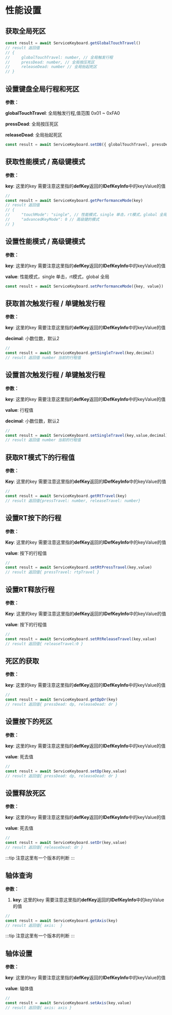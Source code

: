 # 性能设置

## 获取全局死区

```js
const result = await ServiceKeyboard.getGlobalTouchTravel()
// result 返回值
// {
//     globalTouchTravel: number, // 全局触发行程
//     pressDead: number, // 全局按压死区
//     releaseDead: number // 全局抬起死区
// }
```

## 设置键盘全局行程和死区

**参数：**

**globalTouchTravel**: 全局触发行程,值范围 0x01 ~ 0xFA0

**pressDead**: 全局按压死区

**releaseDead**: 全局抬起死区

```js
const result = await ServiceKeyboard.setDB({ globalTouchTravel, pressDead, releaseDead })
```

## 获取性能模式 / 高级键模式

**参数：**

**key**: 这里的key 需要注意这里指的**defKey**返回的**IDefKeyInfo**中的keyValue的值

```js
// 
const result = await ServiceKeyboard.getPerformanceMode(key)
// result 返回值
// {
//     "touchMode": "single", // 性能模式，single 单击，rt模式，global 全局
//     "advancedKeyMode": 0 // 高级键的模式
// }
```

## 设置性能模式 / 高级键模式

**参数：**

**key**: 这里的key 需要注意这里指的**defKey**返回的**IDefKeyInfo**中的keyValue的值

**value**: 性能模式，single 单击，rt模式，global 全局

```js
const result = await ServiceKeyboard.setPerformanceMode({key, value})
```

## 获取首次触发行程 / 单键触发行程

**参数：**

 **key**: 这里的key 需要注意这里指的**defKey**返回的**IDefKeyInfo**中的keyValue的值

 **decimal**: 小数位数，默认2

```js
// 
const result = await ServiceKeyboard.getSingleTravel(key,decimal)
// result 返回值 number 当前的行程值
```

## 设置首次触发行程 / 单键触发行程

**参数：**

 **key**: 这里的key 需要注意这里指的**defKey**返回的**IDefKeyInfo**中的keyValue的值

 **value**: 行程值

 **decimal**: 小数位数，默认2

```js
// 
const result = await ServiceKeyboard.setSingleTravel(key,value,decimal)
// result 返回值 number 当前的行程值
```

## 获取RT模式下的行程值

**参数：**

 **Key**: 这里的key 需要注意这里指的**defKey**返回的**IDefKeyInfo**中的keyValue的值

```js
// 
const result = await ServiceKeyboard.getRtTravel(key)
// result 返回值{pressTravel: number, releaseTravel: number}
```

## 设置RT按下的行程

**参数：**

**Key**: 这里的key 需要注意这里指的**defKey**返回的**IDefKeyInfo**中的keyValue的值

**value**: 按下的行程值

```js
// 
const result = await ServiceKeyboard.setRtPressTravel(key,value)
// result 返回值{ pressTravel: rtpTravel }
```

## 设置RT释放行程

**参数：**

**Key**: 这里的key 需要注意这里指的**defKey**返回的**IDefKeyInfo**中的keyValue的值

**value**: 按下的行程值

```js
// 
const result = await ServiceKeyboard.setRtReleaseTravel(key,value)
// result 返回值{ releaseTravel:0 }
```

## 死区的获取

**参数：**

**key**: 这里的key 需要注意这里指的**defKey**返回的**IDefKeyInfo**中的keyValue的值

```js
// 
const result = await ServiceKeyboard.getDpDr(key)
// result 返回值{ pressDead: dp, releaseDead: dr }
```

## 设置按下的死区

**参数：**

**key**: 这里的key 需要注意这里指的**defKey**返回的**IDefKeyInfo**中的keyValue的值

**value**: 死去值

```js
// 
const result = await ServiceKeyboard.setDp(key,value)
// result 返回值{ pressDead: dp, releaseDead: dr }
```

## 设置释放死区

**参数：**

**key**: 这里的key 需要注意这里指的**defKey**返回的**IDefKeyInfo**中的keyValue的值

**value**: 死去值

```js
// 
const result = await ServiceKeyboard.setDr(key,value)
// result 返回值{ releaseDead: dr }
```

:::tip
注意这里有一个版本的判断
:::

## 轴体查询

**参数：**

1. **key**: 这里的key 需要注意这里指的**defKey**返回的**IDefKeyInfo**中的keyValue的值

```js
// 
const result = await ServiceKeyboard.getAxis(key)
// result 返回值{ axis:  }
```

:::tip
注意这里有一个版本的判断
:::

## 轴体设置

**参数：**

**key**: 这里的key 需要注意这里指的**defKey**返回的**IDefKeyInfo**中的keyValue的值

**value**: 轴体值

```js
// 
const result = await ServiceKeyboard.setAxis(key,value)
// result 返回值{ axis: axis }
```
